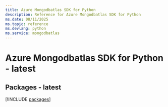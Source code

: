 ```yaml
---
title: Azure Mongodbatlas SDK for Python
description: Reference for Azure Mongodbatlas SDK for Python
ms.date: 08/11/2025
ms.topic: reference
ms.devlang: python
ms.service: mongodbatlas
---
```

# Azure Mongodbatlas SDK for Python - latest
## Packages - latest
[!INCLUDE [packages](mongodbatlas-index.md)]